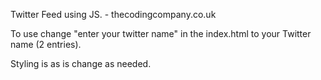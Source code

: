 Twitter Feed using JS. - thecodingcompany.co.uk

To use change "enter your twitter name" in the index.html to your Twitter name (2 entries).

Styling is as is change as needed.
